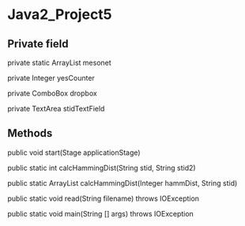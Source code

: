 # Java2_Project5

## Private field

private static ArrayList<String> mesonet
  
private Integer yesCounter

private ComboBox<String> dropbox
  
private TextArea stidTextField

## Methods

public void start(Stage applicationStage)

public static int calcHammingDist(String stid, String stid2)

public static ArrayList<String> calcHammingDist(Integer hammDist, String stid)
  
public static void read(String filename) throws IOException

public static void main(String [] args) throws IOException
